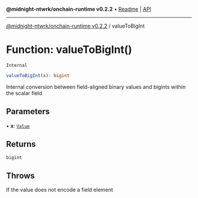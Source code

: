 **@midnight-ntwrk/onchain-runtime v0.2.2** • [Readme](../README.md) \| [API](../globals.md)

***

[@midnight-ntwrk/onchain-runtime v0.2.2](../README.md) / valueToBigInt

# Function: valueToBigInt()

`Internal`

```ts
valueToBigInt(x): bigint
```

Internal conversion between field-aligned binary values and bigints within
the scalar field

## Parameters

• **x**: [`Value`](../type-aliases/Value.md)

## Returns

`bigint`

## Throws

If the value does not encode a field element
